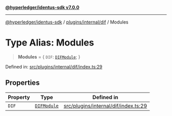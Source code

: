 [**@hyperledger/identus-sdk v7.0.0**](../../../../README.md)

***

[@hyperledger/identus-sdk](../../../../README.md) / [plugins/internal/dif](../README.md) / Modules

# Type Alias: Modules

> **Modules** = \{ `DIF`: [`DIFModule`](../classes/DIFModule.md); \}

Defined in: [src/plugins/internal/dif/index.ts:29](https://github.com/hyperledger/identus-edge-agent-sdk-ts/blob/96423ee84b124a31ce63036d9d623d1cb73a13c2/src/plugins/internal/dif/index.ts#L29)

## Properties

| Property | Type | Defined in |
| ------ | ------ | ------ |
| <a id="dif"></a> `DIF` | [`DIFModule`](../classes/DIFModule.md) | [src/plugins/internal/dif/index.ts:29](https://github.com/hyperledger/identus-edge-agent-sdk-ts/blob/96423ee84b124a31ce63036d9d623d1cb73a13c2/src/plugins/internal/dif/index.ts#L29) |
